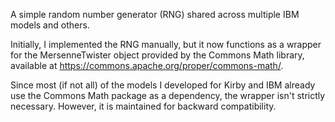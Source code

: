 A simple random number generator (RNG) shared across multiple IBM models and others. 

Initially, I implemented the RNG manually, but it now functions as a wrapper for the MersenneTwister object provided by the Commons Math library, available at https://commons.apache.org/proper/commons-math/. 

Since most (if not all) of the models I developed for Kirby and IBM already use the Commons Math package as a dependency, the wrapper isn't strictly necessary. However, it is maintained for backward compatibility. 
